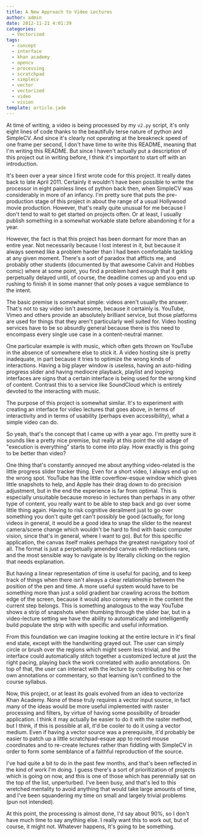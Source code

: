 ```yaml
---
title: A New Approach to Video Lectures
author: admin
date: 2012-11-21 4:01:39
categories:
  - Vectorized
tags: 
  - concept
  - interface
  - khan academy
  - opencv
  - processing
  - scratchpad
  - simplecv
  - vector
  - vectorized
  - video
  - vision
template: article.jade
---
```


At time of writing, a video is being processed by my `v2.py` script, it's only eight lines of code thanks to the beautifully terse nature of python and SimpleCV. And since it's clearly not operating at the breakneck speed of one frame per second, I don't have time to write this README, meaning that I'm writing this README. But since I haven't actually put a description of this project out in writing before, I think it's important to start off with an introduction.

It's been over a year since I first wrote code for this project. It really dates back to late April 2011\. Certainly it wouldn't have been possible to write the processor in eight painless lines of python back then, when SimpleCV was considerably in more of an infancy. I'm pretty sure that puts the pre-production stage of this project in about the range of a usual Hollywood movie production. However, that's really quite unusual for me because I don't tend to wait to get started on projects often. Or at least, I usually publish something in a somewhat workable state before abandoning it for a year.

However, the fact is that this project has been dormant for more than an entire year. Not necessarily because I lost interest in it, but because it always seemed like a problem harder than I had been comfortable tackling at any given moment. There's a sort of paradox that afflicts me, and probably other students (documented by that awesome Calvin and Hobbes comic) where at some point, you find a problem hard enough that it gets perpetually delayed until, of course, the deadline comes up and you end up rushing to finish it in some manner that only poses a vague semblance to the intent.

The basic premise is somewhat simple: videos aren't usually the answer. That's not to say video isn't awesome, because it certainly is. YouTube, Vimeo and others provide an absolutely brilliant service, but those platforms are used for things that they aren't particularly well suited for. Video hosting services have to be so absurdly general because there is this need to encompass every single use case in a content-neutral manner.

One particular example is with music, which often gets thrown on YouTube in the absence of somewhere else to stick it. A video hosting site is pretty inadequate, in part because it tries to optimize the wrong kinds of interactions. Having a big player window is useless, having an auto-hiding progress slider and having mediocre playback, playlist and looping interfaces are signs that a certain interface is being used for the wrong kind of content. Contrast this to a service like SoundCloud which is entirely devoted to the interacting with music.

The purpose of this project is somewhat similar. It's to experiment with creating an interface for video lectures that goes above, in terms of interactivity and in terms of usability (perhaps even accessibility), what a simple video can do.

So yeah, that's the concept that I came up with a year ago. I'm pretty sure it sounds like a pretty nice premise, but really at this point the old adage of "execution is everything" starts to come into play. How exactly is this going to be better than video?

One thing that's constantly annoyed me about anything video-related is the little progress slider tracker thing. Even for a short video, I always end up on the wrong spot. YouTube has the little coverflow-esque window which gives little snapshots to help, and Apple has their drag down to do precision adjustment, but in the end the experience is far from optimal. This is especially unsuitable because moreso in lectures than perhaps in any other type of content, you really want to be able to step back and go over some little thing again. Having to risk cognitive derailment just to go over something you don't quite get can't possibly be good (actually, for long videos in general, it would be a good idea to snap the slider to the nearest camera/scene change which wouldn't be hard to find with basic computer vision, since that's in general, where I want to go). But for this specific application, the canvas itself makes perhaps the greatest navigatory tool of all. The format is just a perpetually amended canvas with redactions rare, and the most sensible way to navigate is by literally clicking on the region that needs explanation.

But having a linear representation of time is useful for pacing, and to keep track of things when there isn't always a clear relationship between the position of the pen and time. A more useful system would have to be something more than just a solid gradient bar crawling across the bottom edge of the screen, because it would also convey where in the content the current step belongs. This is something analogous to the way YouTube shows a strip of snapshots when thumbing through the slider bar, but in a video-lecture setting we have the ability to automatically and intelligently build populate the strip with with specific and useful information.

From this foundation we can imagine looking at the entire lecture in it's final end state, except with the handwriting grayed out. The user can simply circle or brush over the regions which might seem less trivial, and the interface could automatically stitch together a customized lecture at just the right pacing, playing back the work correlated with audio annotations. On top of that, the user can interact with the lecture by contributing his or her own annotations or commentary, so that learning isn't confined to the course syllabus.

Now, this project, or at least its goals evolved from an idea to vectorize Khan Academy. None of these truly requires a vector input source, in fact many of the ideas would be more useful implemented with raster processing and filters, by virtue of having some possibility of broader application. I think it may actually be easier to do it with the raster method, but I think, if this is possible at all, it'd be cooler to do it using a vector medium. Even if having a vector source was a prerequisite, it'd probably be easier to patch up a little scratchpad-esque app to record mouse coordinates and to re-create lectures rather than fiddling with SimpleCV in order to form some semblance of a faithful reproduction of the source.

I've had quite a bit to do in the past few months, and that's been reflected in the kind of work I'm doing. I guess there's a sort of prioritization of projects which is going on now, and this is one of those which has perennially sat on the top of the list, unperturbed. I've been busy, and that's led to this wretched mentality to avoid anything that would take large amounts of time, and I've been squandering my time on small and largely trivial problems (pun not intended).

At this point, the processing is almost done, I'd say about 90%, so I don't have much time to say anything else. I really want this to work out, but of course, it might not. Whatever happens, It's going to be something.

